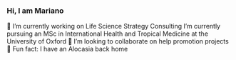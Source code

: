 ### Hi, I am Mariano 

🔭 I’m currently working on Life Science Strategy Consulting
 I’m currently pursuing an MSc in International Health and Tropical Medicine at the University of Oxford
👯 I’m looking to collaborate on help promotion projects
🌱 Fun fact: I have an Alocasia back home

<!--
**marianortt/marianortt** is a ✨ _special_ ✨ repository because its `README.md` (this file) appears on your GitHub profile.

Here are some ideas to get you started:


- 🤔 I’m looking for help with ...
- 💬 Ask me about ...
- 📫 How to reach me: ...
- ⚡ Fun fact: I have an Alocasia back home
-->
